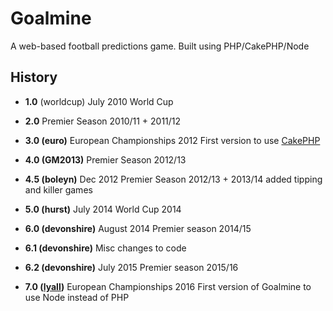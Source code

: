 # Goalmine
A web-based football predictions game. Built using PHP/CakePHP/Node

## History

* **1.0** (worldcup)
July 2010 World Cup

* **2.0**
Premier Season 2010/11 + 2011/12

* **3.0 (euro)**
European Championships 2012
First version to use [CakePHP](http://cakephp.org)

* **4.0 (GM2013)**
Premier Season 2012/13

* **4.5 (boleyn)**
Dec 2012 Premier Season 2012/13 + 2013/14
added tipping and killer games

* **5.0 (hurst)**
July 2014 World Cup 2014

* **6.0 (devonshire)**
August 2014 Premier season 2014/15

* **6.1 (devonshire)**
Misc changes to code

* **6.2 (devonshire)**
July 2015 Premier season 2015/16

* **7.0 ([lyall](https://github.com/njmanton/lyall.git))**
European Championships 2016
First version of Goalmine to use Node instead of PHP
